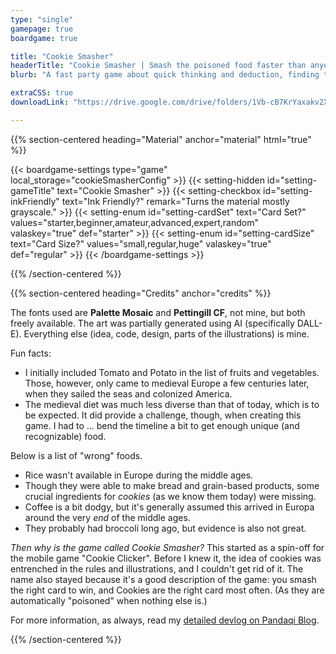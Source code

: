 ```yaml
---
type: "single"
gamepage: true
boardgame: true

title: "Cookie Smasher"
headerTitle: "Cookie Smasher | Smash the poisoned food faster than anyone else to prevent the king's assassination!"
blurb: "A fast party game about quick thinking and deduction, finding the poisoned food, then smashing it before anyone else."

extraCSS: true
downloadLink: "https://drive.google.com/drive/folders/1Vb-cB7KrYaxakv2X2oSmQJdSNg-9T5T_"

---
```


{{% section-centered heading="Material" anchor="material" html="true" %}}

{{< boardgame-settings type="game" local_storage="cookieSmasherConfig" >}}
	{{< setting-hidden id="setting-gameTitle" text="Cookie Smasher" >}}
  {{< setting-checkbox id="setting-inkFriendly" text="Ink Friendly?" remark="Turns the material mostly grayscale." >}}
  {{< setting-enum id="setting-cardSet" text="Card Set?" values="starter,beginner,amateur,advanced,expert,random" valaskey="true" def="starter" >}}
  {{< setting-enum id="setting-cardSize" text="Card Size?" values="small,regular,huge" valaskey="true" def="regular" >}}
{{< /boardgame-settings >}}

{{% /section-centered %}}

{{% section-centered heading="Credits" anchor="credits" %}}

The fonts used are **Palette Mosaic** and **Pettingill CF**, not mine, but both freely available. The art was partially generated using AI (specifically DALL-E). Everything else (idea, code, design, parts of the illustrations) is mine.

Fun facts:

* I initially included Tomato and Potato in the list of fruits and vegetables. Those, however, only came to medieval Europe a few centuries later, when they sailed the seas and colonized America.
* The medieval diet was much less diverse than that of today, which is to be expected. It did provide a challenge, though, when creating this game. I had to ... bend the timeline a bit to get enough unique (and recognizable) food. 

Below is a list of "wrong" foods.
* Rice wasn't available in Europe during the middle ages.
* Though they were able to make bread and grain-based products, some crucial ingredients for _cookies_ (as we know them today) were missing.
* Coffee is a bit dodgy, but it's generally assumed this arrived in Europa around the very _end_ of the middle ages. 
* They probably had broccoli long ago, but evidence is also not great.

_Then why is the game called Cookie Smasher?_ This started as a spin-off for the mobile game "Cookie Clicker". Before I knew it, the idea of cookies was entrenched in the rules and illustrations, and I couldn't get rid of it. The name also stayed because it's a good description of the game: you smash the right card to win, and Cookies are the right card most often. (As they are automatically "poisoned" when nothing else is.)

For more information, as always, read my [detailed devlog on Pandaqi Blog](https://pandaqi.com/blog/boardgames/cookie-smasher).

{{% /section-centered %}}